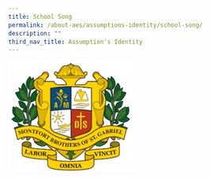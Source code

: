```yaml
---
title: School Song
permalink: /about-aes/assumptions-identity/school-song/
description: ""
third_nav_title: Assumption's Identity
---
```

<style>  
img {  
  display: block;  
  margin-left: auto;  
  margin-right: auto;  
}  
</style>  
<body><img src="/images/AES%20Crest.gif" alt="AES Crest" style="width:50%;">  
  
</body>